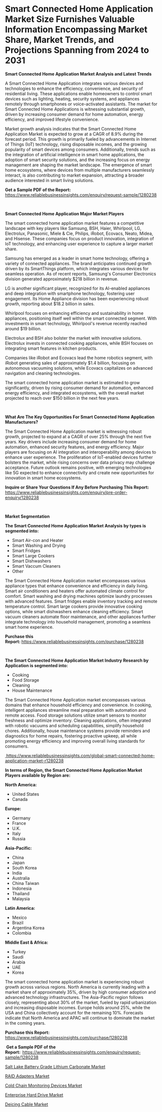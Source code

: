 <p><h1>Smart Connected Home Application Market Size Furnishes Valuable Information Encompassing Market Share, Market Trends, and Projections Spanning from 2024 to 2031</h1></p><p><strong>Smart Connected Home Application Market Analysis and Latest Trends</strong></p>
<p><p>A Smart Connected Home Application integrates various devices and technologies to enhance the efficiency, convenience, and security of residential living. These applications enable homeowners to control smart devices such as lighting, heating, security systems, and appliances remotely through smartphones or voice-activated assistants. The market for Smart Connected Home Applications is witnessing substantial growth, driven by increasing consumer demand for home automation, energy efficiency, and improved lifestyle convenience.</p><p>Market growth analysis indicates that the Smart Connected Home Application Market is expected to grow at a CAGR of 8.9% during the forecast period. This growth is primarily fueled by advancements in Internet of Things (IoT) technology, rising disposable incomes, and the growing popularity of smart devices among consumers. Additionally, trends such as the integration of artificial intelligence in smart home applications, the adoption of smart security solutions, and the increasing focus on energy management are shaping the market landscape. The emergence of smart home ecosystems, where devices from multiple manufacturers seamlessly interact, is also contributing to market expansion, attracting a broader audience interested in smart living solutions.</p></p>
<p><strong>Get a Sample PDF of the Report:&nbsp;</strong> <a href="https://www.reliablebusinessinsights.com/enquiry/request-sample/1280238?utm_campaign=96&utm_medium=2&utm_source=Github&utm_content=ia&utm_term=29092024&utm_id=smart-connected-home-application">https://www.reliablebusinessinsights.com/enquiry/request-sample/1280238</a></p>
<p>&nbsp;</p>
<p><strong>Smart Connected Home Application Major Market Players</strong></p>
<p><p>The smart connected home application market features a competitive landscape with key players like Samsung, BSH, Haier, Whirlpool, LG, Electrolux, Panasonic, Miele & Cie, Philips, iRobot, Ecovacs, Neato, Midea, and Hisense. These companies focus on product innovation, integration of IoT technology, and enhancing user experience to capture a larger market share.</p><p>Samsung has emerged as a leader in smart home technology, offering a variety of connected appliances. The brand anticipates continued growth driven by its SmartThings platform, which integrates various devices for seamless operation. As of recent reports, Samsung's Consumer Electronics division generated approximately $218 billion in revenue.</p><p>LG is another significant player, recognized for its AI-enabled appliances and deep integration with smartphone technology, fostering user engagement. Its Home Appliance division has been experiencing robust growth, reporting about $18.2 billion in sales.</p><p>Whirlpool focuses on enhancing efficiency and sustainability in home appliances, positioning itself well within the smart connected segment. With investments in smart technology, Whirlpool's revenue recently reached around $19 billion.</p><p>Electrolux and BSH also bolster the market with innovative solutions. Electrolux invests in connected cooking appliances, while BSH focuses on integrating smart features in kitchen products. </p><p>Companies like iRobot and Ecovacs lead the home robotics segment, with iRobot generating sales of approximately $1.4 billion, focusing on autonomous vacuuming solutions, while Ecovacs capitalizes on advanced navigation and cleaning technologies.</p><p>The smart connected home application market is estimated to grow significantly, driven by rising consumer demand for automation, enhanced energy efficiency, and integrated ecosystems, with the overall market projected to reach over $150 billion in the next few years.</p></p>
<p>&nbsp;</p>
<p><strong>What Are The Key Opportunities For Smart Connected Home Application Manufacturers?</strong></p>
<p><p>The Smart Connected Home Application market is witnessing robust growth, projected to expand at a CAGR of over 25% through the next five years. Key drivers include increasing consumer demand for home automation, enhanced security features, and energy efficiency. Major players are focusing on AI integration and interoperability among devices to enhance user experience. The proliferation of IoT-enabled devices further bolsters the market, while rising concerns over data privacy may challenge acceptance. Future outlook remains positive, with emerging technologies like 5G expected to enhance connectivity and create new opportunities for innovation in smart home ecosystems.</p></p>
<p><strong>Inquire or Share Your Questions If Any Before Purchasing This Report:</strong> <a href="https://www.reliablebusinessinsights.com/enquiry/pre-order-enquiry/1280238?utm_campaign=96&utm_medium=2&utm_source=Github&utm_content=ia&utm_term=29092024&utm_id=smart-connected-home-application">https://www.reliablebusinessinsights.com/enquiry/pre-order-enquiry/1280238</a></p>
<p>&nbsp;</p>
<p><strong>Market Segmentation</strong></p>
<p><strong>The Smart Connected Home Application Market Analysis by types is segmented into:</strong></p>
<p><ul><li>Smart Air-con and Heater</li><li>Smart Washing and Drying</li><li>Smart Fridges</li><li>Smart Large Cookers</li><li>Smart Dishwashers</li><li>Smart Vaccum Cleaners</li><li>Other</li></ul></p>
<p><p>The Smart Connected Home Application market encompasses various appliance types that enhance convenience and efficiency in daily living. Smart air conditioners and heaters offer automated climate control for comfort. Smart washing and drying machines optimize laundry processes with advanced features. Smart fridges enable inventory tracking and remote temperature control. Smart large cookers provide innovative cooking options, while smart dishwashers enhance cleaning efficiency. Smart vacuum cleaners automate floor maintenance, and other appliances further integrate technology into household management, promoting a seamless smart home experience.</p></p>
<p><strong>Purchase this Report:&nbsp;</strong><a href="https://www.reliablebusinessinsights.com/purchase/1280238?utm_campaign=96&utm_medium=2&utm_source=Github&utm_content=ia&utm_term=29092024&utm_id=smart-connected-home-application">https://www.reliablebusinessinsights.com/purchase/1280238</a></p>
<p>&nbsp;</p>
<p><strong>The Smart Connected Home Application Market Industry Research by Application is segmented into:</strong></p>
<p><ul><li>Cooking</li><li>Food Storage</li><li>Cleaning</li><li>House Maintenance</li></ul></p>
<p><p>The Smart Connected Home Application market encompasses various domains that enhance household efficiency and convenience. In cooking, intelligent appliances streamline meal preparation with automation and remote access. Food storage solutions utilize smart sensors to monitor freshness and optimize inventory. Cleaning applications, often integrated with robotic vacuums and scheduling capabilities, simplify household chores. Additionally, house maintenance systems provide reminders and diagnostics for home repairs, fostering proactive upkeep, all while promoting energy efficiency and improving overall living standards for consumers.</p></p>
<p><a href="https://www.reliablebusinessinsights.com/global-smart-connected-home-application-market-r1280238?utm_campaign=96&utm_medium=2&utm_source=Github&utm_content=ia&utm_term=29092024&utm_id=smart-connected-home-application">&nbsp;https://www.reliablebusinessinsights.com/global-smart-connected-home-application-market-r1280238</a></p>
<p><strong>In terms of Region, the Smart Connected Home Application Market Players available by Region are:</strong></p>
<p>
    <p> <strong> North America: </strong>
        <ul>
            <li>United States</li>
            <li>Canada</li>
        </ul>
        </p> 
    <p> <strong> Europe: </strong>
        <ul>
            <li>Germany</li>
            <li>France</li>
            <li>U.K.</li>
            <li>Italy</li>
            <li>Russia</li>
        </ul>
        </p> 
    <p> <strong> Asia-Pacific: </strong>
        <ul>
            <li>China</li>
            <li>Japan</li>
            <li>South Korea</li>
            <li>India</li>
            <li>Australia</li>
            <li>China Taiwan</li>
            <li>Indonesia</li>
            <li>Thailand</li>
            <li>Malaysia</li>
        </ul>
        </p> 
    <p> <strong> Latin America: </strong>
        <ul>
            <li>Mexico</li>
            <li>Brazil</li>
            <li>Argentina Korea</li>
            <li>Colombia</li>
        </ul>
        </p> 
    <p> <strong> Middle East & Africa: </strong>
        <ul>
            <li>Turkey</li>
            <li>Saudi</li>
            <li>Arabia</li>
            <li>UAE</li>
            <li>Korea</li>
        </ul>
    </p>
    </p>
<p><p>The smart connected home application market is experiencing robust growth across various regions. North America is currently leading with a market share of approximately 35%, driven by high consumer adoption and advanced technology infrastructures. The Asia-Pacific region follows closely, representing about 30% of the market, fueled by rapid urbanization and increasing disposable incomes. Europe holds around 25%, while the USA and China collectively account for the remaining 10%. Forecasts indicate that North America and APAC will continue to dominate the market in the coming years.</p></p>
<p><strong>Purchase this Report: </strong><a href="https://www.reliablebusinessinsights.com/purchase/1280238?utm_campaign=96&utm_medium=2&utm_source=Github&utm_content=ia&utm_term=29092024&utm_id=smart-connected-home-application">https://www.reliablebusinessinsights.com/purchase/1280238</a></p>
<p>&nbsp;<strong>Get a Sample PDF of the Report:&nbsp;&nbsp;</strong><a href="https://www.reliablebusinessinsights.com/enquiry/request-sample/1280238?utm_campaign=96&utm_medium=2&utm_source=Github&utm_content=ia&utm_term=29092024&utm_id=smart-connected-home-application">https://www.reliablebusinessinsights.com/enquiry/request-sample/1280238</a></p>
<p><strong></strong></p>
<p><p><a href="https://github.com/LacThu1/Market-Research-Report-List-1/blob/main/salt-lake-battery-grade-lithium-carbonate-market.md?utm_campaign=96&utm_medium=2&utm_source=Github&utm_content=ia&utm_term=29092024&utm_id=smart-connected-home-application">Salt Lake Battery Grade Lithium Carbonate Market</a></p><p><a href="https://issuu.com/reportprime-2/docs/raid-adapters-market-size-2030.pptx_a1915584ba4455?utm_campaign=96&utm_medium=2&utm_source=Github&utm_content=ia&utm_term=29092024&utm_id=smart-connected-home-application">RAID Adapters Market</a></p><p><a href="https://www.linkedin.com/pulse/global-perspectives-cold-chain-monitoring-devices-market-trends-emf9e?utm_campaign=96&utm_medium=2&utm_source=Github&utm_content=ia&utm_term=29092024&utm_id=smart-connected-home-application">Cold Chain Monitoring Devices Market</a></p><p><a href="https://issuu.com/reportprime-2/docs/enterprise-hard-drive-market-size-2_db2a39bd01d4c8?utm_campaign=96&utm_medium=2&utm_source=Github&utm_content=ia&utm_term=29092024&utm_id=smart-connected-home-application">Enterprise Hard Drive Market</a></p><p><a href="https://www.linkedin.com/pulse/deicing-cable-market-share-analysis-growth-trends-forecasts-hayue?utm_campaign=96&utm_medium=2&utm_source=Github&utm_content=ia&utm_term=29092024&utm_id=smart-connected-home-application">Deicing Cable Market</a></p></p>